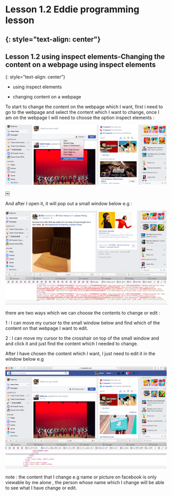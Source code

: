 # Lesson 1.2 Eddie programming lesson
{: style="text-align: center"}
-------------------------------------

## Lesson 1.2 using inspect elements-Changing the content on a webpage using inspect elements
{: style="text-align: center"}

- using inspect elements

- changing content on a webpage

To start to change the content on the webpage which I want, first i need to go to the webpage and select the content which I want to change, once I am on the webpage I will need to choose the option inspect elements :

![screenshot][id]

[id]:/images/Lesson1.2/Photo1.png
￼

And after I open it, it will pop out a small window below e.g :

![screenshot][id2]

[id2]:/images/Lesson1.2/Photo2.png

there are two ways which we can choose the contents to change or edit :

1 : I can move my cursor to the small window below and find which of the content on that webpage I want to edit.

2 : I can move my cursor to the crosshair on top of the small window and and click it and just find the content which I needed to change.

After I have chosen the content which I want, I just need to edit it in the window below e.g

![screentshot][id3]

[id3]:/images/Lesson1.2/Photo3.png


note : the content that I change e.g  name or picture on facebook is only viewable by me alone , the person whose name which I change will be able to see what I have change or edit.
